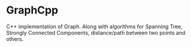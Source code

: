 # GraphCpp
C++ implementation of Graph. Along with algorithms for Spanning Tree, Strongly Connected Components, distance/path between two points and others.
